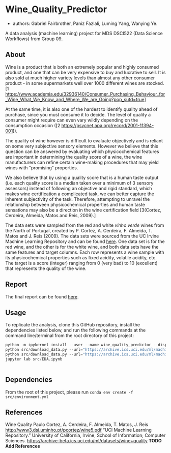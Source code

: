 # Wine_Quality_Predictor


- authors: Gabriel Fairbrother, Paniz Fazlali, Luming Yang, Wanying Ye.


A data analysis (machine learning) project for MDS DSCI522 (Data Science Workflows) from Group 09.

## About

Wine is a product that is both an extremely popular and highly consumed product, and one that can be very expensive to buy and lucrative to sell. It is also sold at much higher variety levels than almost any other consumer product - in some supermarkets well over 1000 different wines are stocked.[1 https://www.academia.edu/32936140/Consumer_Purchasing_Behaviour_for_Wine_What_We_Know_and_Where_We_are_Going?pop_sutd=true]

At the same time, it is also one of the hardest to identify quality ahead of purchase, since you must consume it to decide. The level of quality a consumer might require can even vary wildly depending on the consumption occasion ([2 https://psycnet.apa.org/record/2001-11394-001]).

The quality of wine however is difficult to evaluate objectively and is reliant on some very subjective sensory elements. However we believe that this question can be answered by evaluating which physicochemical features are important in determining the quality score of a wine, the wine manufacturers can refine certain wine-making procedures that may yield wines with "promising" properties.

We also believe that by using a quality score that is a human taste output (i.e. each quality score is a median taken over a minimum of 3 sensory assessors) instead of following an objective and rigid standard, which makes wine certification a complicated task, we can better capture the inherent subjectivity of the task. Therefore, attempting to unravel the relationship between physicochemical properties and human taste sensations may also be a direction in the wine certification field [3(Cortez, Cerdeira, Almeida, Matos and Reis, 2009).]


The data sets were sampled from the red and white _vinho verde_ wines from the North of Portugal, created by P. Cortez, A. Cerdeira, F. Almeida, T. Matos and J. Reis (2009). The data sets were sourced from the UC Irvine Machine Learning Repository and can be found [here](https://archive-beta.ics.uci.edu/ml/datasets/wine+quality). One data set is for the red wine, and the other is for the white wine, and both data sets have the same features and target columns. Each row represents a wine sample with its physicochemical properties such as fixed acidity, volatile acidity, etc. The target is a score (integer) ranging from 0 (very bad) to 10 (excellent) that represents the quality of the wine. 

## Report

The final report can be found
[here](https://github.com/UBC-MDS/DSCI_522_group09_Wine_Quality_Predictor/doc/wine_quality_predict_report.html).

## Usage
To replicate the analysis, clone this GitHub repository, install the dependencies listed below, and run the following commands at the command line/terminal from the root directory of this project:
```python
python -m ipykernel install --user --name wine_quality_predictor --display-name "Wine Quality Predictor"
python src/download_data.py --url="https://archive.ics.uci.edu/ml/machine-learning-databases/wine-quality/winequality-red.csv" --out_file="data/raw/winequality-red.csv" --delimiter=";"
python src/download_data.py --url="https://archive.ics.uci.edu/ml/machine-learning-databases/wine-quality/winequality-white.csv" --out_file="data/raw/winequality-white.csv" --delimiter=";"
jupyter lab src/EDA.ipynb
  
```  
## Dependencies
From the root of this project, please run  `conda env create -f src/environment.yml`

## References
Wine Quality 
Paulo Cortez, A. Cerdeira, F. Almeida, T. Matos, J. Reis
http://www3.dsi.uminho.pt/pcortez/wine5.pdf
“UCI Machine Learning Repository.” University of California, Irvine, School of Information; Computer Sciences.
https://archive-beta.ics.uci.edu/ml/datasets/wine+quality
**TODO Add References**
